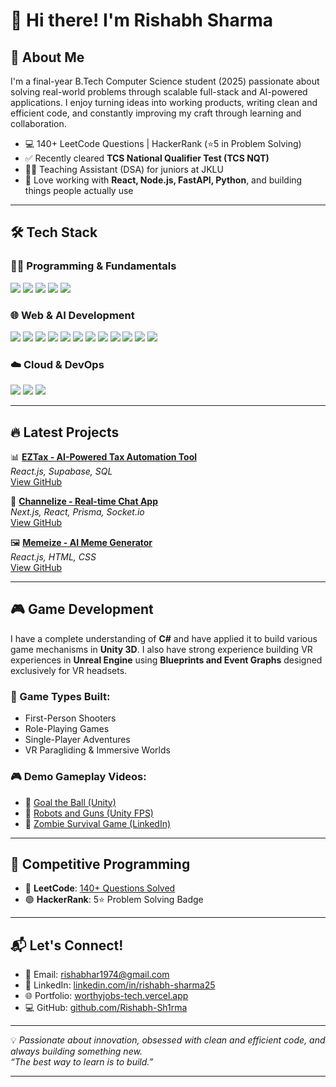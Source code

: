 # 👋 Hi there! I'm Rishabh Sharma

## 🚀 About Me
I'm a final-year B.Tech Computer Science student (2025) passionate about solving real-world problems through scalable full-stack and AI-powered applications. I enjoy turning ideas into working products, writing clean and efficient code, and constantly improving my craft through learning and collaboration.

- 💻 140+ LeetCode Questions | HackerRank (⭐5 in Problem Solving)
- ✅ Recently cleared **TCS National Qualifier Test (TCS NQT)**
- 🧑‍🏫 Teaching Assistant (DSA) for juniors at JKLU
- 🧠 Love working with **React, Node.js, FastAPI, Python**, and building things people actually use

---

## 🛠️ Tech Stack

### 👨‍💻 Programming & Fundamentals
<p>
  <img src="https://img.shields.io/badge/Java-007396?style=for-the-badge&logo=java&logoColor=white" />
  <img src="https://img.shields.io/badge/Python-3776AB?style=for-the-badge&logo=python&logoColor=white" />
  <img src="https://img.shields.io/badge/OOP-008000?style=for-the-badge&logo=codeforces&logoColor=white" />
  <img src="https://img.shields.io/badge/DSA-F89D35?style=for-the-badge&logo=leetcode&logoColor=white" />
  <img src="https://img.shields.io/badge/SQL-003B57?style=for-the-badge&logo=mysql&logoColor=white" />
</p>

### 🌐 Web & AI Development
<p>
  <img src="https://img.shields.io/badge/React-61DAFB?style=for-the-badge&logo=react&logoColor=black" />
  <img src="https://img.shields.io/badge/Next.js-000000?style=for-the-badge&logo=nextdotjs&logoColor=white" />
  <img src="https://img.shields.io/badge/Node.js-339933?style=for-the-badge&logo=nodedotjs&logoColor=white" />
  <img src="https://img.shields.io/badge/FastAPI-009688?style=for-the-badge&logo=fastapi&logoColor=white" />
  <img src="https://img.shields.io/badge/MongoDB-47A248?style=for-the-badge&logo=mongodb&logoColor=white" />
  <img src="https://img.shields.io/badge/Prisma-2D3748?style=for-the-badge&logo=prisma&logoColor=white" />
  <img src="https://img.shields.io/badge/Socket.io-010101?style=for-the-badge&logo=socketdotio&logoColor=white" />
  <img src="https://img.shields.io/badge/Vite-646CFF?style=for-the-badge&logo=vite&logoColor=white" />
  <img src="https://img.shields.io/badge/REST%20API-005571?style=for-the-badge&logo=json&logoColor=white" />
  <img src="https://img.shields.io/badge/HTML5-E34F26?style=for-the-badge&logo=html5&logoColor=white" />
  <img src="https://img.shields.io/badge/CSS3-1572B6?style=for-the-badge&logo=css3&logoColor=white" />
  <img src="https://img.shields.io/badge/JavaScript-F7DF1E?style=for-the-badge&logo=javascript&logoColor=black" />
</p>

### ☁️ Cloud & DevOps
<p>
  <img src="https://img.shields.io/badge/AWS-232F3E?style=for-the-badge&logo=amazon-aws&logoColor=white" />
  <img src="https://img.shields.io/badge/Git-F05032?style=for-the-badge&logo=git&logoColor=white" />
  <img src="https://img.shields.io/badge/GitHub-181717?style=for-the-badge&logo=github&logoColor=white" />
</p>

---

## 🔥 Latest Projects

📊 **[EZTax - AI-Powered Tax Automation Tool](https://ez-tax-tax-automation-tool.vercel.app/)**  
*React.js, Supabase, SQL*  
[View GitHub](https://github.com/Rishabh-Sh1rma/EZTax---Tax-Automation-Tool)

💬 **[Channelize - Real-time Chat App](https://chat-application-6g1x.onrender.com/)**  
*Next.js, React, Prisma, Socket.io*  
[View GitHub](https://github.com/Rishabh-Sh1rma/chat-application)

🖼️ **[Memeize - AI Meme Generator](https://memeize-meme-generator.vercel.app/)**  
*React.js, HTML, CSS*  
[View GitHub](https://github.com/Rishabh-Sh1rma/MEMEIZE--MEME-GENERATOR)

---

## 🎮 Game Development

I have a complete understanding of **C#** and have applied it to build various game mechanisms in **Unity 3D**. I also have strong experience building VR experiences in **Unreal Engine** using **Blueprints and Event Graphs** designed exclusively for VR headsets.

### 👾 Game Types Built:
- First-Person Shooters
- Role-Playing Games
- Single-Player Adventures
- VR Paragliding & Immersive Worlds

### 🎮 Demo Gameplay Videos:
- 🎯 [Goal the Ball (Unity)](https://jklujaipur-my.sharepoint.com/:v:/g/personal/rishabhsharma21_jklu_edu_in/ETZF83adwQ5Hnt9djTL4F_kBZToUoxq4XdmrylBJEmMoAg?e=jKJOyH)
- 🤖 [Robots and Guns (Unity FPS)](https://jklujaipur-my.sharepoint.com/personal/rishabhsharma21_jklu_edu_in/_layouts/15/stream.aspx?id=%2Fpersonal%2Frishabhsharma21%5Fjklu%5Fedu%5Fin%2FDocuments%2FRobots%20and%20Guns%202024%2D04%2D20%2016%2D47%2D22%2Emp4)
- 🧟 [Zombie Survival Game (LinkedIn)](https://www.linkedin.com/posts/rishabh-sharma25_helloconnections-unity3d-blender-activity-7150204781779660800-3T2m?utm_source=share&utm_medium=member_desktop)

---

## 🧠 Competitive Programming
- 📘 **LeetCode**: [140+ Questions Solved](https://leetcode.com/u/RishabhSh1rma/)
- 🟢 **HackerRank**: 5⭐ Problem Solving Badge

---

## 📬 Let's Connect!
- 📧 Email: rishabhar1974@gmail.com
- 💼 LinkedIn: [linkedin.com/in/rishabh-sharma25](https://www.linkedin.com/in/rishabh-sharma25/)
- 🌐 Portfolio: [worthyjobs-tech.vercel.app](https://tinyurl.com/4nz6349r)
- 💻 GitHub: [github.com/Rishabh-Sh1rma](https://github.com/Rishabh-Sh1rma)

---

💡 *Passionate about innovation, obsessed with clean and efficient code, and always building something new.*  
_“The best way to learn is to build.”_

---

